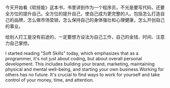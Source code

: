 今天开始看《软技能》这本书，书里讲到作为一个程序员，不光是要写代码，还要全方位的提升自己。全方位的提升自己，使自己成为更完整的人。包括怎么打造自己的品牌，怎么做市场营销，怎么保持自己的身体强壮和心理健康，怎么开创自己的事业。

给别人打工是没有前途的，一定要想方设法为自己工作，自己的金钱、时间、注意力自己掌控。

I started reading "Soft Skills" today, which emphasizes that as a programmer, it's not just about coding, but about overall personal development. This includes building your brand, marketing, maintaining physical and mental well-being, and starting your own business.Working for others has no future. It's crucial to find ways to work for yourself and take control of your money, time, and attention.
